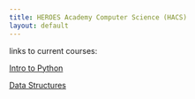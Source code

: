 ```yaml
---
title: HEROES Academy Computer Science (HACS)
layout: default
---
```



links to current courses:

[Intro to Python](http://intropython-winter2017.readthedocs.io/en/latest/)


[Data Structures](http://datastructures-winter2017.readthedocs.io/en/latest/index.html)

